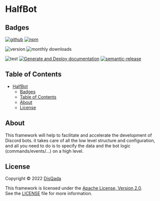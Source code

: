 # HalfBot

## Badges

[![github](https://img.shields.io/badge/DisQada/HalfBot-000000?logo=github&logoColor=white)](https://www.github.com/DisQada/HalfBot)
[![npm](https://img.shields.io/badge/@disqada/halfbot-CB3837?logo=npm&logoColor=white)](https://www.npmjs.com/package/@disqada/halfbot)

![version](https://img.shields.io/npm/v/@disqada/halfbot.svg?label=latest&logo=npm)
![monthly downloads](https://img.shields.io/npm/dm/@disqada/halfbot.svg?logo=npm)

![test](https://github.com/DisQada/HalfBot/actions/workflows/test.yml/badge.svg)
[![Generate and Deploy documentation](https://github.com/DisQada/HalfBot/actions/workflows/docs.yml/badge.svg)](https://github.com/DisQada/HalfBot/actions/workflows/docs.yml)
[![semantic-release](https://img.shields.io/badge/%20%20%F0%9F%93%A6%F0%9F%9A%80-semantic--release-e10079.svg?logo=semantic-release)](https://github.com/semantic-release/semantic-release)

## Table of Contents

- [HalfBot](#halfbot)
  - [Badges](#badges)
  - [Table of Contents](#table-of-contents)
  - [About](#about)
  - [License](#license)

## About

This framework will help to facilitate and accelerate the development of Discord bots. it takes care of all the low level structure and configuration, and all you need to do is to specify the data and the bot logic (commands/events/...) on a high level.

## License

Copyright &copy; 2022 [DisQada](https://github.com/nabil-alsaiad)

This framework is licensed under the [Apache License, Version 2.0](https://www.apache.org/licenses/LICENSE-2.0).  
See the [LICENSE](LICENSE) file for more information.

